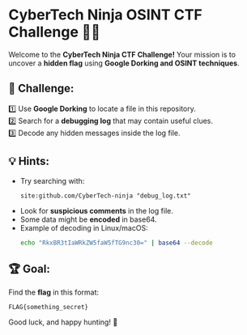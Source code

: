# CyberTech Ninja OSINT CTF Challenge 🕵️‍♂️  

Welcome to the **CyberTech Ninja CTF Challenge!** Your mission is to uncover a **hidden flag** using **Google Dorking and OSINT techniques**.  

## 📌 Challenge:  
1️⃣ Use **Google Dorking** to locate a file in this repository.  
2️⃣ Search for a **debugging log** that may contain useful clues.  
3️⃣ Decode any hidden messages inside the log file.  

## 💡 Hints:  
- Try searching with:  
  ```  
  site:github.com/CyberTech-ninja "debug_log.txt"  
  ```  
- Look for **suspicious comments** in the log file.  
- Some data might be **encoded** in base64.  
- Example of decoding in Linux/macOS:  
  ```sh  
  echo "RkxBR3tIaWRkZW5faW5fTG9nc30=" | base64 --decode  
  ```  

## 🏆 Goal:  
Find the **flag** in this format:  
```
FLAG{something_secret}  
```  

Good luck, and happy hunting! 🚀
